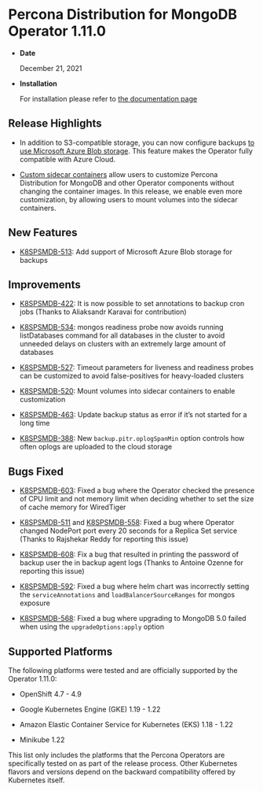 # Percona Distribution for MongoDB Operator 1.11.0


* **Date**

    December 21, 2021



* **Installation**

    For installation please refer to [the documentation page](https://www.percona.com/doc/kubernetes-operator-for-psmongodb/index.html#installation)


## Release Highlights


* In addition to S3-compatible storage, you can now configure backups [to use Microsoft Azure Blob storage](../backups-storage.md#microsoft-azure-blob-storage). This feature makes the Operator fully compatible with Azure Cloud.


* [Custom sidecar containers](../sidecar.md) allow users to customize Percona Distribution for MongoDB and other Operator components without changing the container images. In this release, we enable even more customization, by allowing users to mount volumes into the sidecar containers.

## New Features


* [K8SPSMDB-513](https://jira.percona.com/browse/K8SPSMDB-513): Add support of Microsoft Azure Blob storage for backups

## Improvements


* [K8SPSMDB-422](https://jira.percona.com/browse/K8SPSMDB-422): It is now possible to set annotations to backup cron jobs (Thanks to Aliaksandr Karavai for contribution)


* [K8SPSMDB-534](https://jira.percona.com/browse/K8SPSMDB-534): mongos readiness probe now avoids running listDatabases command for all databases in the cluster to avoid unneeded delays on clusters with an extremely large amount of databases


* [K8SPSMDB-527](https://jira.percona.com/browse/K8SPSMDB-527): Timeout parameters for liveness and readiness probes can be customized to avoid false-positives for heavy-loaded clusters


* [K8SPSMDB-520](https://jira.percona.com/browse/K8SPSMDB-520): Mount volumes into sidecar containers to enable customization


* [K8SPSMDB-463](https://jira.percona.com/browse/K8SPSMDB-463): Update backup status as error if it’s not started for a long time


* [K8SPSMDB-388](https://jira.percona.com/browse/K8SPSMDB-388): New `backup.pitr.oplogSpanMin` option controls how often oplogs are uploaded to the cloud storage

## Bugs Fixed


* [K8SPSMDB-603](https://jira.percona.com/browse/K8SPSMDB-603): Fixed a bug where the Operator checked the presence of CPU limit and not memory limit when deciding whether to set the size of cache memory for WiredTiger


* [K8SPSMDB-511](https://jira.percona.com/browse/K8SPSMDB-511) and [K8SPSMDB-558](https://jira.percona.com/browse/K8SPSMDB-558): Fixed a bug where Operator changed NodePort port every 20 seconds for a Replica Set service (Thanks to Rajshekar Reddy for reporting this issue)


* [K8SPSMDB-608](https://jira.percona.com/browse/K8SPSMDB-608): Fix a bug that resulted in printing the password of backup user the in backup agent logs (Thanks to Antoine Ozenne for reporting this issue)


* [K8SPSMDB-592](https://jira.percona.com/browse/K8SPSMDB-592): Fixed a bug where helm chart was incorrectly setting the `serviceAnnotations` and `loadBalancerSourceRanges` for mongos exposure


* [K8SPSMDB-568](https://jira.percona.com/browse/K8SPSMDB-568): Fixed a bug where upgrading to MongoDB 5.0 failed when using the `upgradeOptions:apply` option

## Supported Platforms

The following platforms were tested and are officially supported by the Operator 1.11.0:


* OpenShift 4.7 - 4.9


* Google Kubernetes Engine (GKE) 1.19 - 1.22


* Amazon Elastic Container Service for Kubernetes (EKS) 1.18 - 1.22


* Minikube 1.22

This list only includes the platforms that the Percona Operators are specifically tested on as part of the release process. Other Kubernetes flavors and versions depend on the backward compatibility offered by Kubernetes itself.

